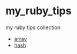 # my_ruby_tips
my ruby tips collection

- [array](https://github.com/siman-man/my_ruby_tips/tree/master/array)
- [hash](https://github.com/siman-man/my_ruby_tips/tree/master/hash)
